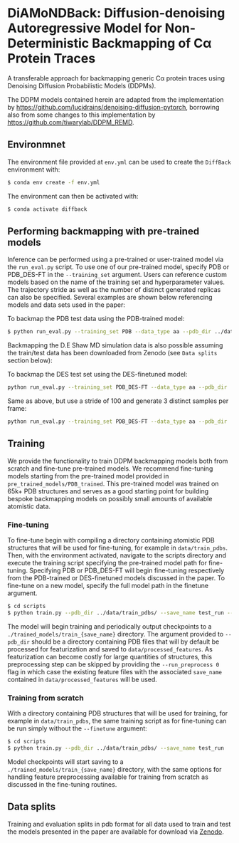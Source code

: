 # DiAMoNDBack: Diffusion-denoising Autoregressive Model for Non-Deterministic Backmapping of Cα Protein Traces


A transferable approach for backmapping generic Cα protein traces using Denoising Diffusion Probabilistic Models (DDPMs).

The DDPM models contained herein are adapted from the implementation by https://github.com/lucidrains/denoising-diffusion-pytorch, borrowing also from some changes to this implementation by https://github.com/tiwarylab/DDPM_REMD. 


## Environmnet

The environment file provided at `env.yml` can be used to create the `DiffBack` environment with:

```bash
$ conda env create -f env.yml
```

The environment can then be activated with:

```bash
$ conda activate diffback
```

## Performing backmapping with pre-trained models

Inference can be performed using a pre-trained or user-trained model via the `run_eval.py` script. To use one of our pre-trained model, specify PDB or PDB_DES-FT in the `--training_set` argument. Users can reference custom models based on the name of the training set and hyperparameter values. The trajectory stride as well as the number of distinct generated replicas can also be specified. Several examples are shown below referencing models and data sets used in the paper:

To backmap the PDB test data using the PDB-trained model:
```bash
$ python run_eval.py --training_set PDB --data_type aa --pdb_dir ../data/PDB_test_pdbs/
```

Backmapping the D.E Shaw MD simulation data is also possible assuming the train/test data has been downloaded from Zenodo (see `Data splits` section below):

To backmap the DES test set using the DES-finetuned model:
```bash
python run_eval.py --training_set PDB_DES-FT --data_type aa --pdb_dir ../data/all_train_test_pdbs/DES_test
```

Same as above, but use a stride of 100 and generate 3 distinct samples per frame:
```bash
python run_eval.py --training_set PDB_DES-FT --data_type aa --pdb_dir ../data/all_train_test_pdbs/DES_test --n_samples 3 --stride 100
```

## Training

We provide the functionality to train DDPM backmapping models both from scratch and fine-tune pre-trained models. We recommend fine-tuning models starting from the pre-trained model provided in `pre_trained_models/PDB_trained`. This pre-trained model was trained on 65k+ PDB structures and serves as a good starting point for building bespoke backmapping models on possibly small amounts of available atomistic data. 


### Fine-tuning

To fine-tune begin with compiling a directory containing atomistic PDB structures that will be used for fine-tuning, for example in `data/train_pdbs`. Then, with the environment activated, navigate to the scripts directory and execute the training script specifying the pre-trained model path for fine-tuning. Specifying PDB or PDB_DES-FT will begin fine-tuning respectively from the PDB-trained or DES-finetuned models discussed in the paper. To fine-tune on a new model, specify the full model path in the finetune argument.

```bash
$ cd scripts
$ python train.py --pdb_dir ../data/train_pdbs/ --save_name test_run --finetune PDB
```

The model will begin training and periodically output checkpoints to a `./trained_models/train_{save_name}` directory. The argument provided to `--pdb_dir` should be a directory containing PDB files that will by default be processed for featurization and saved to `data/processed_features`. As featurization can become costly for large quantities of structures, this preprocessing step can be skipped by providing the `--run_preprocess 0` flag in which case the existing feature files with the associated `save_name` contained in `data/processed_features` will be used. 

### Training from scratch 

With a directory containing PDB structures that will be used for training, for example in `data/train_pdbs`, the same training script as for fine-tuning can be run simply without the `--finetune` argument:

```bash
$ cd scripts
$ python train.py --pdb_dir ../data/train_pdbs/ --save_name test_run 
```

Model checkpoints will start saving to a `./trained_models/train_{save_name}` directory, with the same options for handling feature preprocessing available for training from scratch as discussed in the fine-tuning routines. 

## Data splits

Training and evaluation splits in pdb format for all data used to train and test the models presented in the paper are available for download via [Zenodo](https://zenodo.org/record/8169239).
